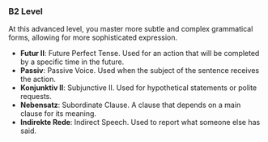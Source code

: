 ### **B2 Level**
At this advanced level, you master more subtle and complex grammatical forms,
allowing for more sophisticated expression.

* **Futur II**: Future Perfect Tense. Used for an action that will be completed
  by a specific time in the future.
* **Passiv**: Passive Voice. Used when the subject of the sentence receives the
  action.
* **Konjunktiv II**: Subjunctive II. Used for hypothetical statements or polite
  requests.
* **Nebensatz**: Subordinate Clause. A clause that depends on a main clause for
  its meaning.
* **Indirekte Rede**: Indirect Speech. Used to report what someone else has said.